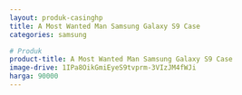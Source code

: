 ```yaml
---
layout: produk-casinghp
title: A Most Wanted Man Samsung Galaxy S9 Case
categories: samsung

# Produk
product-title: A Most Wanted Man Samsung Galaxy S9 Case
image-drive: 1IPa8OikGmiEyeS9tvprm-3VIzJM4fWJi
harga: 90000
---
```

